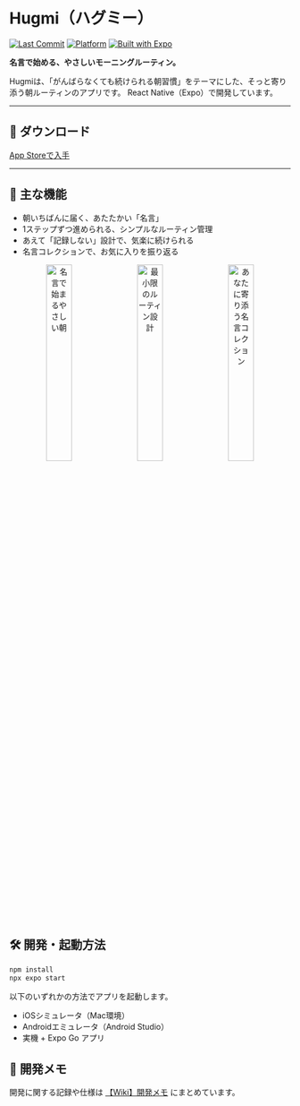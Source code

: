 # Hugmi（ハグミー）

[![Last Commit](https://img.shields.io/github/last-commit/motoshifurugen/hugmi?style=flat-square)](https://github.com/motoshifurugen/hugmi/commits/main)
[![Platform](https://img.shields.io/badge/platform-iOS-blue?style=flat-square&logo=apple)](https://apps.apple.com/us/app/hugmi-%E3%83%8F%E3%82%B0%E3%83%9F%E3%83%BC/id6745621864)
[![Built with Expo](https://img.shields.io/badge/built%20with-Expo-000020?style=flat-square&logo=expo)](https://expo.dev)

**名言で始める、やさしいモーニングルーティン。**

Hugmiは、「がんばらなくても続けられる朝習慣」をテーマにした、そっと寄り添う朝ルーティンのアプリです。
React Native（Expo）で開発しています。

---

## 📲 ダウンロード

[App Storeで入手](https://apps.apple.com/us/app/hugmi-%E3%83%8F%E3%82%B0%E3%83%9F%E3%83%BC/id6745621864)

---

## 🌼 主な機能

- 朝いちばんに届く、あたたかい「名言」
- 1ステップずつ進められる、シンプルなルーティン管理
- あえて「記録しない」設計で、気楽に続けられる
- 名言コレクションで、お気に入りを振り返る

<p align="center">
  <img src="https://i.gyazo.com/53aaaed6b9dd152af52342c7cc870d31.png" width="30%" style="margin-right: 8px;" alt="名言で始まるやさしい朝">
  <img src="https://i.gyazo.com/52bb0d3b03656e85be59331f981bcda1.png" width="30%" style="margin-right: 8px;" alt="最小限のルーティン設計">
  <img src="https://i.gyazo.com/07edda4aab7ed2abdfaaacacffeb4dd3.png" width="30%" alt="あなたに寄り添う名言コレクション">
</p>

## 🛠 開発・起動方法

```bash
npm install
npx expo start
```
以下のいずれかの方法でアプリを起動します。
- iOSシミュレータ（Mac環境）
- Androidエミュレータ（Android Studio）
- 実機 + Expo Go アプリ

## 📝 開発メモ

開発に関する記録や仕様は [【Wiki】開発メモ](https://github.com/motoshifurugen/Hugmi/wiki/%E9%96%8B%E7%99%BA%E3%83%A1%E3%83%A2) にまとめています。